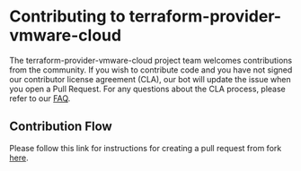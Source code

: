
# Contributing to terraform-provider-vmware-cloud

The terraform-provider-vmware-cloud project team welcomes contributions from the community. If you wish to contribute code and you have not signed our contributor license agreement (CLA), our bot will update the issue when you open a Pull Request. 
For any questions about the CLA process, please refer to our [FAQ](https://cla.vmware.com/faq).

## Contribution Flow

Please follow this link  for instructions for creating a pull request from fork [here](https://help.github.com/en/github/collaborating-with-issues-and-pull-requests/creating-a-pull-request-from-a-fork).